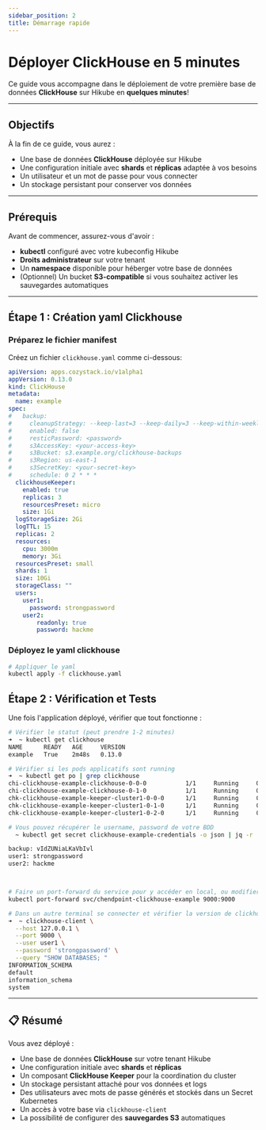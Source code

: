 ```yaml
---
sidebar_position: 2
title: Démarrage rapide
---
```


# Déployer ClickHouse en 5 minutes

Ce guide vous accompagne dans le déploiement de votre première base de données **ClickHouse** sur Hikube en **quelques minutes**!

---

## Objectifs

À la fin de ce guide, vous aurez :  
- Une base de données **ClickHouse** déployée sur Hikube  
- Une configuration initiale avec **shards** et **réplicas** adaptée à vos besoins  
- Un utilisateur et un mot de passe pour vous connecter  
- Un stockage persistant pour conserver vos données  

---

## Prérequis

Avant de commencer, assurez-vous d'avoir :  
- **kubectl** configuré avec votre kubeconfig Hikube  
- **Droits administrateur** sur votre tenant  
- Un **namespace** disponible pour héberger votre base de données  
- (Optionnel) Un bucket **S3-compatible** si vous souhaitez activer les sauvegardes automatiques  

---

## Étape 1 : Création yaml Clickhouse

### **Préparez le fichier manifest**

Créez un fichier `clickhouse.yaml` comme ci-dessous: 

```yaml title="clickhouse.yaml"
apiVersion: apps.cozystack.io/v1alpha1
appVersion: 0.13.0
kind: ClickHouse
metadata:
  name: example
spec:
#   backup:
#     cleanupStrategy: --keep-last=3 --keep-daily=3 --keep-within-weekly=1m
#     enabled: false
#     resticPassword: <password>
#     s3AccessKey: <your-access-key>
#     s3Bucket: s3.example.org/clickhouse-backups
#     s3Region: us-east-1
#     s3SecretKey: <your-secret-key>
#     schedule: 0 2 * * *
  clickhouseKeeper:
    enabled: true
    replicas: 3
    resourcesPreset: micro
    size: 1Gi
  logStorageSize: 2Gi
  logTTL: 15
  replicas: 2
  resources:
    cpu: 3000m
    memory: 3Gi
  resourcesPreset: small
  shards: 1
  size: 10Gi
  storageClass: ""
  users:
    user1:
      password: strongpassword
    user2:
        readonly: true
        password: hackme      
```

### **Déployez le yaml clickhouse**

```bash
# Appliquer le yaml
kubectl apply -f clickhouse.yaml
```

## Étape 2 : Vérification et Tests

Une fois l'application déployé, vérifier que tout fonctionne :

```bash
# Vérifier le statut (peut prendre 1-2 minutes)
➜  ~ kubectl get clickhouse
NAME      READY   AGE     VERSION
example   True    2m48s   0.13.0

# Vérifier si les pods applicatifs sont running
➜  ~ kubectl get po | grep clickhouse
chi-clickhouse-example-clickhouse-0-0-0           1/1     Running     0             3m43s
chi-clickhouse-example-clickhouse-0-1-0           1/1     Running     0             2m28s
chk-clickhouse-example-keeper-cluster1-0-0-0      1/1     Running     0             3m17s
chk-clickhouse-example-keeper-cluster1-0-1-0      1/1     Running     0             2m50s
chk-clickhouse-example-keeper-cluster1-0-2-0      1/1     Running     0             2m28s

# Vous pouvez récupérer le username, password de votre BDD
  ~ kubectl get secret clickhouse-example-credentials -o json | jq -r '.data | to_entries[] | "\(.key): \(.value|@base64d)"'

backup: vIdZUNiaLKaVbIvl
user1: strongpassword
user2: hackme



# Faire un port-forward du service pour y accéder en local, ou modifier le service en tant que LoadBalancer
kubectl port-forward svc/chendpoint-clickhouse-example 9000:9000

# Dans un autre terminal se connecter et vérifier la version de clickhouse
➜  ~ clickhouse-client \
  --host 127.0.0.1 \
  --port 9000 \
  --user user1 \
  --password 'strongpassword' \
  --query "SHOW DATABASES; "
INFORMATION_SCHEMA
default
information_schema
system
```

---

## 📋 Résumé

Vous avez déployé :  

- Une base de données **ClickHouse** sur votre tenant Hikube  
- Une configuration initiale avec **shards** et **réplicas**  
- Un composant **ClickHouse Keeper** pour la coordination du cluster  
- Un stockage persistant attaché pour vos données et logs  
- Des utilisateurs avec mots de passe générés et stockés dans un Secret Kubernetes  
- Un accès à votre base via `clickhouse-client`
- La possibilité de configurer des **sauvegardes S3** automatiques  